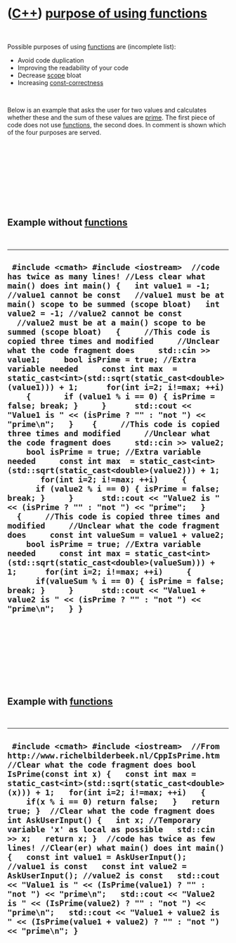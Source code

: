 



 

 

 

 

 

([C++](Cpp.htm)) [purpose of using functions](CppFunctionPurpose.htm)
=====================================================================

 

Possible purposes of using [functions](CppFunction.htm) are (incomplete
list):

-   Avoid code duplication
-   Improving the readability of your code
-   Decrease [scope](CppScope.htm) bloat
-   Increasing [const-correctness](CppConstCorrect.htm)

 

Below is an example that asks the user for two values and calculates
whether these and the sum of these values are [prime](CppPrime.htm). The
first piece of code does not use [functions](CppFunction.htm), the
second does. In comment is shown which of the four purposes are served.

 

 

 

 

 

Example without [functions](CppFunction.htm)
--------------------------------------------

 

  -------------------------------------------------------------------------------------------------------------------------------------------------------------------------------------------------------------------------------------------------------------------------------------------------------------------------------------------------------------------------------------------------------------------------------------------------------------------------------------------------------------------------------------------------------------------------------------------------------------------------------------------------------------------------------------------------------------------------------------------------------------------------------------------------------------------------------------------------------------------------------------------------------------------------------------------------------------------------------------------------------------------------------------------------------------------------------------------------------------------------------------------------------------------------------------------------------------------------------------------------------------------------------------------------------------------------------------------------------------------------------------------------------------------------------------------------------------------------------------------------------------------------------------------------------------------------------------------------------------------------------------------------------------------------------------------------------------
  ` #include <cmath> #include <iostream>  //code has twice as many lines! //Less clear what main() does int main() {   int value1 = -1; //value1 cannot be const   //value1 must be at main() scope to be summed (scope bloat)   int value2 = -1; //value2 cannot be const   //value2 must be at a main() scope to be summed (scope bloat)   {     //This code is copied three times and modified     //Unclear what the code fragment does     std::cin >> value1;     bool isPrime = true; //Extra variable needed     const int max  = static_cast<int>(std::sqrt(static_cast<double>(value1))) + 1;      for(int i=2; i!=max; ++i)     {       if (value1 % i == 0) { isPrime = false; break; }     }      std::cout << "Value1 is " << (isPrime ? "" : "not ") << "prime\n";   }    {     //This code is copied three times and modified     //Unclear what the code fragment does     std::cin >> value2;     bool isPrime = true; //Extra variable needed     const int max  = static_cast<int>(std::sqrt(static_cast<double>(value2))) + 1;        for(int i=2; i!=max; ++i)     {       if (value2 % i == 0) { isPrime = false; break; }     }      std::cout << "Value2 is " << (isPrime ? "" : "not ") << "prime";   }    {     //This code is copied three times and modified     //Unclear what the code fragment does     const int valueSum = value1 + value2;     bool isPrime = true; //Extra variable needed     const int max = static_cast<int>(std::sqrt(static_cast<double>(valueSum))) + 1;      for(int i=2; i!=max; ++i)     {       if(valueSum % i == 0) { isPrime = false; break; }     }      std::cout << "Value1 + value2 is " << (isPrime ? "" : "not ") << "prime\n";   } }`
  -------------------------------------------------------------------------------------------------------------------------------------------------------------------------------------------------------------------------------------------------------------------------------------------------------------------------------------------------------------------------------------------------------------------------------------------------------------------------------------------------------------------------------------------------------------------------------------------------------------------------------------------------------------------------------------------------------------------------------------------------------------------------------------------------------------------------------------------------------------------------------------------------------------------------------------------------------------------------------------------------------------------------------------------------------------------------------------------------------------------------------------------------------------------------------------------------------------------------------------------------------------------------------------------------------------------------------------------------------------------------------------------------------------------------------------------------------------------------------------------------------------------------------------------------------------------------------------------------------------------------------------------------------------------------------------------------------------

 

 

 

 

 

Example with [functions](CppFunction.htm)
-----------------------------------------

 

  -----------------------------------------------------------------------------------------------------------------------------------------------------------------------------------------------------------------------------------------------------------------------------------------------------------------------------------------------------------------------------------------------------------------------------------------------------------------------------------------------------------------------------------------------------------------------------------------------------------------------------------------------------------------------------------------------------------------------------------------------------------------------------------------------------------------------------------------------------------------------------------------------------------------------------------
  ` #include <cmath> #include <iostream>  //From http://www.richelbilderbeek.nl/CppIsPrime.htm //Clear what the code fragment does bool IsPrime(const int x) {   const int max = static_cast<int>(std::sqrt(static_cast<double>(x))) + 1;   for(int i=2; i!=max; ++i)   {     if(x % i == 0) return false;   }   return true; }  //Clear what the code fragment does int AskUserInput() {   int x; //Temporary variable 'x' as local as possible   std::cin >> x;   return x; }  //code has twice as few lines! //Clear(er) what main() does int main() {   const int value1 = AskUserInput(); //value1 is const   const int value2 = AskUserInput(); //value2 is const   std::cout << "Value1 is " << (IsPrime(value1) ? "" : "not ") << "prime\n";   std::cout << "Value2 is " << (IsPrime(value2) ? "" : "not ") << "prime\n";   std::cout << "Value1 + value2 is " << (IsPrime(value1 + value2) ? "" : "not ") << "prime\n"; }`
  -----------------------------------------------------------------------------------------------------------------------------------------------------------------------------------------------------------------------------------------------------------------------------------------------------------------------------------------------------------------------------------------------------------------------------------------------------------------------------------------------------------------------------------------------------------------------------------------------------------------------------------------------------------------------------------------------------------------------------------------------------------------------------------------------------------------------------------------------------------------------------------------------------------------------------------

 

 

 

 

 





 



